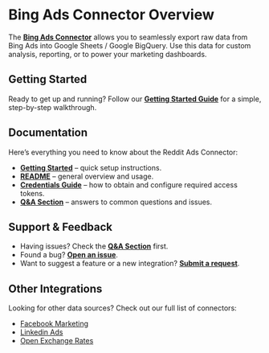 # Bing Ads Connector Overview

The [**Bing Ads Connector**](https://github.com/OWOX/owox-data-marts/tree/main/src/Integrations/BingAds) allows you to seamlessly export raw data from Bing Ads into Google Sheets / Google BigQuery. Use this data for custom analysis, reporting, or to power your marketing dashboards.

## Getting Started

Ready to get up and running? Follow our [**Getting Started Guide**](https://github.com/OWOX/owox-data-marts/blob/main/src/Integrations/BingAds/GETTING_STARTED.md) for a simple, step-by-step walkthrough.

## Documentation

Here’s everything you need to know about the Reddit Ads Connector:

- [**Getting Started**](https://github.com/OWOX/owox-data-marts/blob/main/src/Integrations/BingAds/GETTING_STARTED.md) – quick setup instructions.
- [**README**](https://github.com/OWOX/owox-data-marts/blob/main/src/Integrations/BingAds/README.md) – general overview and usage.
- [**Credentials Guide**](https://github.com/OWOX/owox-data-marts/blob/main/src/Integrations/BingAds/CREDENTIALS.md) – how to obtain and configure required access tokens.
- [**Q&A Section**](https://github.com/OWOX/owox-data-marts/discussions/categories/q-a) – answers to common questions and issues.

## Support & Feedback

- Having issues? Check the [**Q&A Section**](https://github.com/OWOX/owox-data-marts/discussions/categories/q-a) first.
- Found a bug? [**Open an issue**](#).
- Want to suggest a feature or a new integration? [**Submit a request**](#).

## Other Integrations

Looking for other data sources? Check out our full list of connectors:

- [Facebook Marketing](https://github.com/OWOX/owox-data-marts/tree/main/src/Integrations/FacebookMarketing)
- [Linkedin Ads](https://github.com/OWOX/owox-data-marts/tree/main/src/Integrations/LinkedIn)
- [Open Exchange Rates](https://github.com/OWOX/owox-data-marts/tree/main/src/Integrations/OpenExchangeRates)